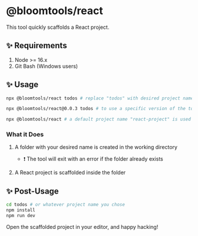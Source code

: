 # @bloomtools/react

This tool quickly scaffolds a React project.

## ✨ Requirements

1. Node >= 16.x
2. Git Bash (Windows users)

## ✨ Usage

```bash
npx @bloomtools/react todos # replace "todos" with desired project name

npx @bloomtools/react@0.0.3 todos # to use a specific version of the tool

npx @bloomtools/react # a default project name "react-project" is used
```

### What it Does

1. A folder with your desired name is created in the working directory
    - ❗ The tool will exit with an error if the folder already exists

2. A React project is scaffolded inside the folder

## ✨ Post-Usage

```bash
cd todos # or whatever project name you chose
npm install
npm run dev
```

Open the scaffolded project in your editor, and happy hacking!
